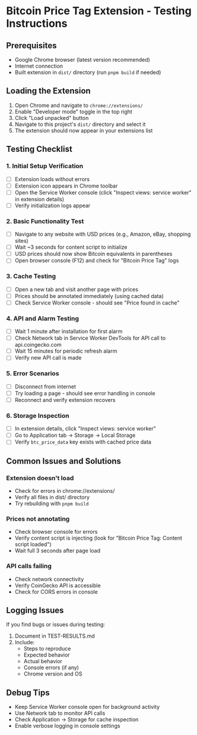 # Bitcoin Price Tag Extension - Testing Instructions

## Prerequisites
- Google Chrome browser (latest version recommended)
- Internet connection
- Built extension in `dist/` directory (run `pnpm build` if needed)

## Loading the Extension
1. Open Chrome and navigate to `chrome://extensions/`
2. Enable "Developer mode" toggle in the top right
3. Click "Load unpacked" button
4. Navigate to this project's `dist/` directory and select it
5. The extension should now appear in your extensions list

## Testing Checklist

### 1. Initial Setup Verification
- [ ] Extension loads without errors
- [ ] Extension icon appears in Chrome toolbar
- [ ] Open the Service Worker console (click "Inspect views: service worker" in extension details)
- [ ] Verify initialization logs appear

### 2. Basic Functionality Test
- [ ] Navigate to any website with USD prices (e.g., Amazon, eBay, shopping sites)
- [ ] Wait ~3 seconds for content script to initialize
- [ ] USD prices should now show Bitcoin equivalents in parentheses
- [ ] Open browser console (F12) and check for "Bitcoin Price Tag" logs

### 3. Cache Testing
- [ ] Open a new tab and visit another page with prices
- [ ] Prices should be annotated immediately (using cached data)
- [ ] Check Service Worker console - should see "Price found in cache"

### 4. API and Alarm Testing
- [ ] Wait 1 minute after installation for first alarm
- [ ] Check Network tab in Service Worker DevTools for API call to api.coingecko.com
- [ ] Wait 15 minutes for periodic refresh alarm
- [ ] Verify new API call is made

### 5. Error Scenarios
- [ ] Disconnect from internet
- [ ] Try loading a page - should see error handling in console
- [ ] Reconnect and verify extension recovers

### 6. Storage Inspection
- [ ] In extension details, click "Inspect views: service worker"
- [ ] Go to Application tab → Storage → Local Storage
- [ ] Verify `btc_price_data` key exists with cached price data

## Common Issues and Solutions

### Extension doesn't load
- Check for errors in chrome://extensions/
- Verify all files in dist/ directory
- Try rebuilding with `pnpm build`

### Prices not annotating
- Check browser console for errors
- Verify content script is injecting (look for "Bitcoin Price Tag: Content script loaded")
- Wait full 3 seconds after page load

### API calls failing
- Check network connectivity
- Verify CoinGecko API is accessible
- Check for CORS errors in console

## Logging Issues
If you find bugs or issues during testing:
1. Document in TEST-RESULTS.md
2. Include:
   - Steps to reproduce
   - Expected behavior
   - Actual behavior
   - Console errors (if any)
   - Chrome version and OS

## Debug Tips
- Keep Service Worker console open for background activity
- Use Network tab to monitor API calls
- Check Application → Storage for cache inspection
- Enable verbose logging in console settings